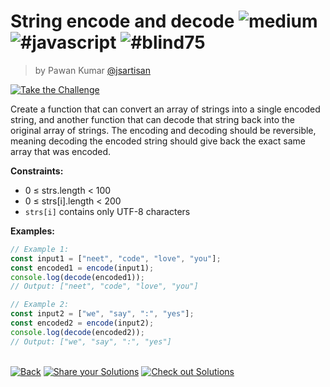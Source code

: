 <!--info-header-start--><h1>String encode and decode <img src="https://img.shields.io/badge/-medium-d9901a" alt="medium"/> <img src="https://img.shields.io/badge/-%23javascript-999" alt="#javascript"/> <img src="https://img.shields.io/badge/-%23blind75-999" alt="#blind75"/></h1><blockquote><p>by Pawan Kumar <a href="https://github.com/jsartisan" target="_blank">@jsartisan</a></p></blockquote><p><a href="https://frontend-challenges.com/challenges/197-string-encode-and-decode" target="_blank"><img src="https://img.shields.io/badge/-Take%20the%20Challenge-0d99ff?logo=javascript&logoColor=white" alt="Take the Challenge"/></a> </p><!--info-header-end-->

Create a function that can convert an array of strings into a single encoded string, and another function that can decode that string back into the original array of strings. The encoding and decoding should be reversible, meaning decoding the encoded string should give back the exact same array that was encoded.

**Constraints:**

- 0 ≤ strs.length < 100
- 0 ≤ strs[i].length < 200
- `strs[i]` contains only UTF-8 characters

**Examples:**

```typescript
// Example 1:
const input1 = ["neet", "code", "love", "you"];
const encoded1 = encode(input1);
console.log(decode(encoded1));
// Output: ["neet", "code", "love", "you"]

// Example 2:
const input2 = ["we", "say", ":", "yes"];
const encoded2 = encode(input2);
console.log(decode(encoded2));
// Output: ["we", "say", ":", "yes"]
```

<!--info-footer-start--><br><a href="../../README.md" target="_blank"><img src="https://img.shields.io/badge/-Back-grey" alt="Back"/></a> <a href="https://github.com/jsartisan/frontend-challenges/issues/new?template=answer.md&labels=answer,197,undefined&title=197%20-%20String%20encode%20and%20decode%20-%20undefined&body=" target="_blank"><img src="https://img.shields.io/badge/-Share%20your%20Solutions-teal" alt="Share your Solutions"/></a> <a href="https://github.com/jsartisan/frontend-challenges/issues?q=label%3A197+label%3Aanswer+sort%3Areactions-%2B1-desc" target="_blank"><img src="https://img.shields.io/badge/-Check%20out%20Solutions-de5a77?logo=awesome-lists&logoColor=white" alt="Check out Solutions"/></a> <!--info-footer-end-->
